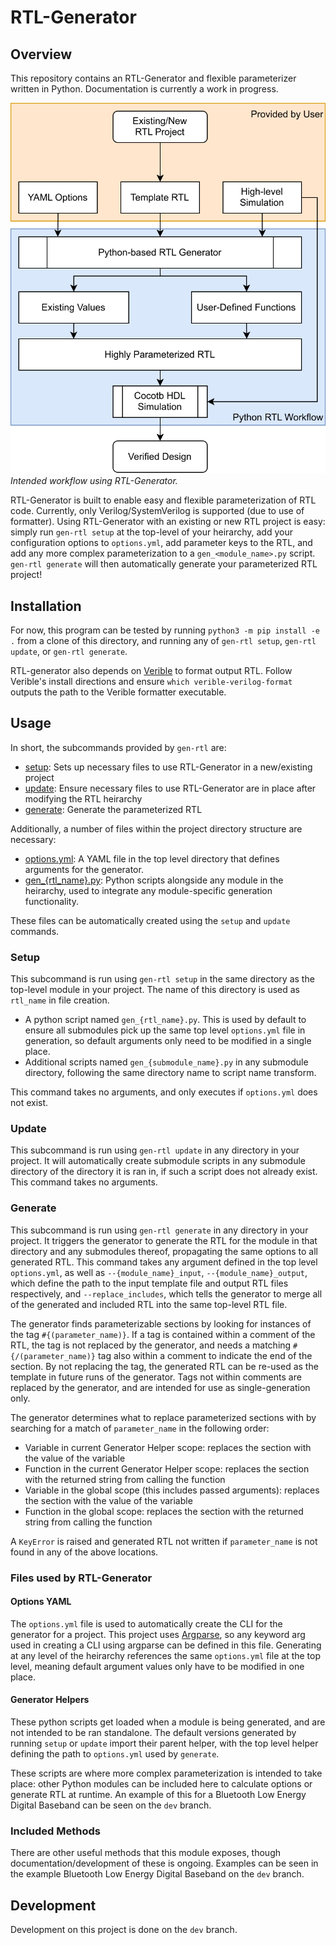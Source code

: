 # RTL-Generator

## Overview

This repository contains an RTL-Generator and flexible parameterizer written in Python. Documentation is currently a work in progress.

![RTL Generator Architecture](docs/architecture.svg)  
*Intended workflow using RTL-Generator.*

RTL-Generator is built to enable easy and flexible parameterization of RTL code. Currently, only Verilog/SystemVerilog is supported (due to use of formatter). Using RTL-Generator with an existing or new RTL project is easy: simply run `gen-rtl setup` at the top-level of your heirarchy, add your configuration options to `options.yml`, add parameter keys to the RTL, and add any more complex parameterization to a `gen_<module_name>.py` script. `gen-rtl generate` will then automatically generate your parameterized RTL project!

## Installation

For now, this program can be tested by running `python3 -m pip install -e .` from a clone of this directory, and running any of `gen-rtl setup`, `gen-rtl update`, or `gen-rtl generate`.

RTL-generator also depends on [Verible](https://github.com/chipsalliance/verible) to format output RTL. Follow Verible's install directions and ensure `which verible-verilog-format` outputs the path to the Verible formatter executable.

## Usage

In short, the subcommands provided by `gen-rtl` are:

- [setup](#setup): Sets up necessary files to use RTL-Generator in a new/existing project
- [update](#update): Ensure necessary files to use RTL-Generator are in place after modifying the RTL heirarchy
- [generate](#generate): Generate the parameterized RTL

Additionally, a number of files within the project directory structure are necessary:

- [options.yml](#options-yaml): A YAML file in the top level directory that defines arguments for the generator.
- [gen_{rtl_name}.py](#generator-helpers): Python scripts alongside any module in the heirarchy, used to integrate any module-specific generation functionality.

These files can be automatically created using the `setup` and `update` commands.

### Setup

This subcommand is run using `gen-rtl setup` in the same directory as the top-level module in your project. The name of this directory is used as `rtl_name` in file creation. 

- A python script named `gen_{rtl_name}.py`. This is used by default to ensure all submodules pick up the same top level `options.yml` file in generation, so default arguments only need to be modified in a single place.
- Additional scripts named `gen_{submodule_name}.py` in any submodule directory, following the same directory name to script name transform.

This command takes no arguments, and only executes if `options.yml` does not exist.

### Update

This subcommand is run using `gen-rtl update` in any directory in your project. It will automatically create submodule scripts in any submodule directory of the directory it is ran in, if such a script does not already exist. This command takes no arguments.

### Generate

This subcommand is run using `gen-rtl generate` in any directory in your project. It triggers the generator to generate the RTL for the module in that directory and any submodules thereof, propagating the same options to all generated RTL. This command takes any argument defined in the top level `options.yml`, as well as `--{module_name}_input`, `--{module_name}_output`, which define the path to the input template file and output RTL files respectively, and `--replace_includes`, which tells the generator to merge all of the generated and included RTL into the same top-level RTL file.

The generator finds parameterizable sections by looking for instances of the tag `#{(parameter_name)}`. If a tag is contained within a comment of the RTL, the tag is not replaced by the generator, and needs a matching `#{/(parameter_name)}` tag also within a comment to indicate the end of the section. By not replacing the tag, the generated RTL can be re-used as the template in future runs of the generator. Tags not within comments are replaced by the generator, and are intended for use as single-generation only.

The generator determines what to replace parameterized sections with by searching for a match of `parameter_name` in the following order:

- Variable in current Generator Helper scope: replaces the section with the value of the variable
- Function in the current Generator Helper scope: replaces the section with the returned string from calling the function
- Variable in the global scope (this includes passed arguments): replaces the section with the value of the variable
- Function in the global scope: replaces the section with the returned string from calling the function

A `KeyError` is raised and generated RTL not written if `parameter_name` is not found in any of the above locations.

### Files used by RTL-Generator

#### Options YAML

The `options.yml` file is used to automatically create the CLI for the generator for a project. This project uses [Argparse](https://docs.python.org/3/library/argparse.html), so any keyword arg used in creating a CLI using argparse can be defined in this file. Generating at any level of the heirarchy references the same `options.yml` file at the top level, meaning default argument values only have to be modified in one place.

#### Generator Helpers

These python scripts get loaded when a module is being generated, and are not intended to be ran standalone. The default versions generated by running `setup` or `update` import their parent helper, with the top level helper defining the path to `options.yml` used by `generate`.

These scripts are where more complex parameterization is intended to take place: other Python modules can be included here to calculate options or generate RTL at runtime. An example of this for a Bluetooth Low Energy Digital Baseband can be seen on the `dev` branch.

### Included Methods

There are other useful methods that this module exposes, though documentation/development of these is ongoing. Examples can be seen in the example Bluetooth Low Energy Digital Baseband on the `dev` branch.

## Development

Development on this project is done on the `dev` branch.

<!--
## Attribution and Related Publications:

Please cite RTL-Generator by the following publication:

```
@article{rtl-generator,
  author={Hippe, Brandon P. and Burnett, David C.},
  journal={LATTE '25},
  title={A Python-based RTL Generator for Low-IF 2-FSK Wireless Communication Systems},
  year={2025},
  pages={1-3},
}
```
-->